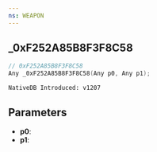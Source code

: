 ```yaml
---
ns: WEAPON
---
```

## _0xF252A85B8F3F8C58

```c
// 0xF252A85B8F3F8C58
Any _0xF252A85B8F3F8C58(Any p0, Any p1);
```

```
NativeDB Introduced: v1207
```

## Parameters
* **p0**:
* **p1**:
